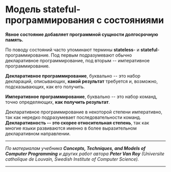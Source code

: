 # Модель stateful-программирования с состояниями

**Явное состояние добавляет программной сущности долгосрочную память.**

По поводу состояний часто упоминают термины **stateless**- и **stateful**-программирование. Под первым подразумевают обычно декларативное программирование, под вторым -- императивное программирование.

**Декларативное программирование**, буквально -- это набор деклараций, описывающих, **какой результат** требуется и, возможно, подсказывающих, как его получить.

**Императивное программирование**, буквально -- это набор команд, точно определяющих, **как получить результат**.

Декларативное программирование в некоторой степени императивно, так как нередко подразумевает последовательности команд. **Декларативность -- это скорее относительная степень**, так как многие языки развиваются именно в более выразительном декларативном направлении.

___

*По материалам учебника **Concepts, Techniques, and Models of Computer Programming** и других работ автора **Peter Van Roy**
(Universite catholique de Louvain, Swedish Institute of Computer Science).*

___

